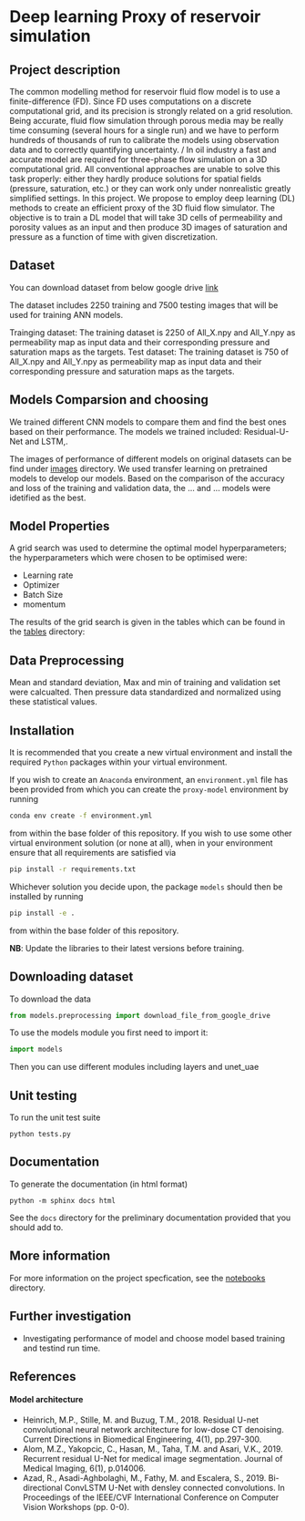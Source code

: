 # Deep learning Proxy of reservoir simulation

## Project description
The common modelling method for reservoir fluid flow model is to use a finite-difference (FD). Since FD uses computations on a discrete computational grid, and its precision is strongly related on a grid resolution. Being accurate, fluid flow simulation through porous media may be really time consuming (several hours for a single run) and we have to perform hundreds of thousands of run to calibrate the models using observation data and to correctly quantifying uncertainty.
/
In oil industry a fast and accurate model are required for three-phase flow simulation on a 3D computational grid. All conventional approaches are unable to solve this task properly: either they hardly produce solutions for spatial fields (pressure, saturation, etc.) or they can work only under nonrealistic greatly simplified settings. In this project. 
We propose to employ deep learning (DL) methods to create an efficient proxy of the 3D fluid flow simulator. The objective is to train a DL model that will take 3D cells of permeability and porosity values as an input and then produce 3D images of saturation and pressure as a function of time with given discretization.

## Dataset
You can download dataset from below google drive [link](https://drive.google.com/drive/folders/16o2DW8kXaXbDh7FrD_63uHNi4N1ffEk0?usp=sharing)

The dataset includes 2250 training and 7500 testing images that will be used for training ANN models.

  Trainging dataset:
    The training dataset is 2250 of All_X.npy and All_Y.npy as permeability map as input data and their corresponding pressure and saturation maps as the targets. 
 Test dataset:
    The training dataset is 750 of All_X.npy and All_Y.npy as permeability map as input data and their corresponding pressure and saturation maps as the targets.

## Models Comparsion and choosing

We trained different CNN models to compare them and find the best ones based on their performance. The models we trained included: Residual-U-Net and LSTM,.

The images of performance of different models on original datasets can be find under [images](https://github.com/acse-srm3018/DeeplearningProxy/tree/main/images) directory. We used transfer learning on pretrained models to develop our models. Based on the comparison of the accuracy and loss of the training and validation data, the ... and ... models were idetified as the best.

## Model Properties 

A grid search was used to determine the optimal model hyperparameters; the hyperparameters which were chosen to be optimised were:
- Learning rate
- Optimizer
- Batch Size
- momentum

The results of the grid search is given in the tables which can be found in the [tables](https://github.com/acse-2020/acse-4-x-ray-classification-inception/tree/main/tables) directory:
        
## Data Preprocessing

Mean and standard deviation, Max and min of training and validation set were calcualted. Then pressure data standardized and normalized using these statistical values.
            

## Installation

It is recommended that you create a new virtual environment and install the required `Python` packages
within your virtual environment.

If you wish to create an `Anaconda` environment, an `environment.yml` file has
been provided from which you can create the `proxy-model` environment
by running
```bash
conda env create -f environment.yml
```
from within the base folder of this repository. If you wish to use some other virtual environment solution (or none at all),
when in your environment ensure that all requirements are satisfied via
```bash
pip install -r requirements.txt
```

Whichever solution you decide upon, the package `models` should then be installed
by running
```bash
pip install -e .
```
from within the base folder of this repository.

**NB**: Update the libraries to their latest versions before training.


## Downloading dataset

To download the data

```python
from models.preprocessing import download_file_from_google_drive
```

To use the models module you first need to import it:

```python
import models
```
Then you can use different modules including layers and unet_uae

## Unit testing

To run the unit test suite
```
python tests.py
```

## Documentation

To generate the documentation (in html format)
```
python -m sphinx docs html
```

See the `docs` directory for the preliminary documentation provided that you should add to.


## More information

For more information on the project specfication, see the [notebooks](https://github.com/acse-srm3018/DeeplearningProxy/tree/main/Notebooks) directory.

## Further investigation

- Investigating performance of model and choose model based training and testind run time.

## References

#### Model architecture

* Heinrich, M.P., Stille, M. and Buzug, T.M., 2018. Residual U-net convolutional neural network architecture for low-dose CT denoising. Current Directions in Biomedical Engineering, 4(1), pp.297-300.
* Alom, M.Z., Yakopcic, C., Hasan, M., Taha, T.M. and Asari, V.K., 2019. Recurrent residual U-Net for medical image segmentation. Journal of Medical Imaging, 6(1), p.014006.
* Azad, R., Asadi-Aghbolaghi, M., Fathy, M. and Escalera, S., 2019. Bi-directional ConvLSTM U-Net with densley connected convolutions. In Proceedings of the IEEE/CVF International Conference on Computer Vision Workshops (pp. 0-0).

